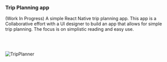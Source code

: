 ### Trip Planning app

(Work In Progress) A simple React Native trip planning app. This app is a Collaborative effort with a UI designer to build an app that allows for simple trip planning. The focus is on simplistic reading and easy use.





<br>
<br>

![TripPlanner](https://user-images.githubusercontent.com/56705400/190441564-aa004cb1-09ec-4479-bc0b-de3eaddb4bd0.png)
